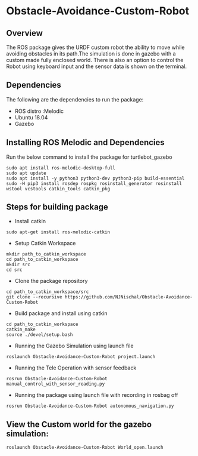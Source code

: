 # Obstacle-Avoidance-Custom-Robot

## Overview
The ROS package gives the URDF custom robot the ability to move while avoiding obstacles in its path.The simulation is done in gazebo with a custom made fully enclosed world. There is also an option to control the Robot using keyboard input and the sensor data is shown on the terminal.

## Dependencies

The following are the dependencies to run the package:

* ROS distro :Melodic
* Ubuntu 18.04
* Gazebo

## Installing ROS Melodic and Dependencies

Run the below command to install the package for turtlebot_gazebo

```
sudo apt install ros-melodic-desktop-full
sudo apt update 
sudo apt install -y python3 python3-dev python3-pip build-essential 
sudo -H pip3 install rosdep rospkg rosinstall_generator rosinstall wstool vcstools catkin_tools catkin_pkg
```

## Steps for building package

* Install catkin
```
sudo apt-get install ros-melodic-catkin
```
* Setup Catkin Workspace
```
mkdir path_to_catkin_workspace
cd path_to_catkin_workspace
mkdir src
cd src
```
* Clone the package repository
```
cd path_to_catkin_workspace/src
git clone --recursive https://github.com/NJNischal/Obstacle-Avoidance-Custom-Robot
```
* Build package and install using catkin
```
cd path_to_catkin_workspace
catkin_make
source ./devel/setup.bash
```
* Running the Gazebo Simulation using launch file
```
roslaunch Obstacle-Avoidance-Custom-Robot project.launch 
```
* Running the Tele Operation with sensor feedback
```
rosrun Obstacle-Avoidance-Custom-Robot manual_control_with_sensor_reading.py 
```
* Running the package using launch file with recording in rosbag off
```
rosrun Obstacle-Avoidance-Custom-Robot autonomous_navigation.py 
```
## View the Custom world for the gazebo simulation:
```
roslaunch Obstacle-Avoidance-Custom-Robot World_open.launch 
```
